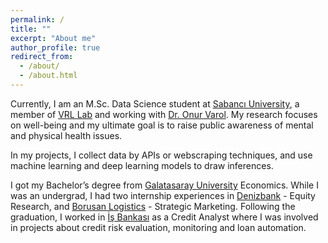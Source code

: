 ```yaml
---
permalink: /
title: ""
excerpt: "About me"
author_profile: true
redirect_from: 
  - /about/
  - /about.html
---
```


Currently, I am an M.Sc. Data Science student at [Sabancı University](https://www.sabanciuniv.edu/), a member of [VRL Lab](http://varollab.com/) and working with [Dr. Onur Varol](http://www.onurvarol.com/). My research focuses on well-being and my ultimate goal is to raise public awareness of mental and physical health issues.

In my projects, I collect data by APIs or webscraping techniques, and use machine learning and deep learning models to draw inferences.

I got my Bachelor’s degree from [Galatasaray University](https://gsu.edu.tr/en/) Economics. While I was an undergrad, I had two internship experiences in [Denizbank](https://www.denizbank.com/en/) - Equity Research, and [Borusan Logistics](https://www.borusanlojistik.com/en) - Strategic Marketing. Following the graduation, I worked in [İş Bankası](https://www.isbank.com.tr/en) as a Credit Analyst where I was involved in projects about credit risk evaluation, monitoring and loan automation.
